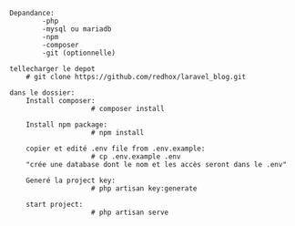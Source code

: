     Depandance:
            -php
            -mysql ou mariadb
            -npm
            -composer
            -git (optionnelle)

    tellecharger le depot
        # git clone https://github.com/redhox/laravel_blog.git 

    dans le dossier:
        Install composer: 
                        # composer install

        Install npm package:
                        # npm install

        copier et edité .env file from .env.example:
                        # cp .env.example .env
        "crée une database dont le nom et les accès seront dans le .env"

        Generé la project key:
                        # php artisan key:generate

        start project:
                        # php artisan serve
